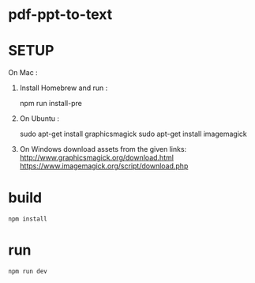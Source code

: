 # pdf-ppt-to-text

# SETUP

On Mac :

1. Install Homebrew and run :

   npm run install-pre

2. On Ubuntu :

   sudo apt-get install graphicsmagick
   sudo apt-get install imagemagick

3. On Windows download assets from the given links:
   http://www.graphicsmagick.org/download.html
   https://www.imagemagick.org/script/download.php

# build

    npm install

# run

    npm run dev
